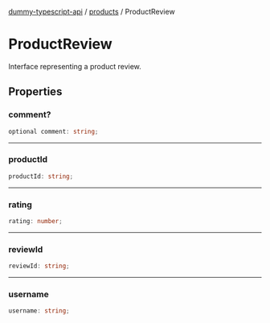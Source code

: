 [dummy-typescript-api](../../index.md) / [products](../index.md) / ProductReview

# ProductReview

Interface representing a product review.

## Properties

### comment?

```ts
optional comment: string;
```

***

### productId

```ts
productId: string;
```

***

### rating

```ts
rating: number;
```

***

### reviewId

```ts
reviewId: string;
```

***

### username

```ts
username: string;
```
